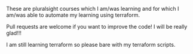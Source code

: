 These are pluralsight courses which I am/was learning and for which I am/was able to automate my learning using terraform.

Pull requests are welcome if you want to improve the code! I will be really glad!!!

I am still learning terraform so please bare with my terraform scripts.
